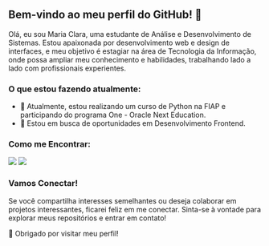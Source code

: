 ## Bem-vindo ao meu perfil do GitHub! 👋

Olá, eu sou Maria Clara, uma estudante de Análise e Desenvolvimento de Sistemas. Estou apaixonada por desenvolvimento web e design de interfaces, e meu objetivo é estagiar na área de Tecnologia da Informação, onde possa ampliar meu conhecimento e habilidades, trabalhando lado a lado com profissionais experientes.

### O que estou fazendo atualmente:
- 🌱 Atualmente, estou realizando um curso de Python na FIAP e participando do programa One - Oracle Next Education.
- 💼 Estou em busca de oportunidades em Desenvolvimento Frontend.



### Como me Encontrar:
<div>
<a href="https://www.instagram.com/mariarwt/" target="_blank"><img loading="lazy" src="https://img.shields.io/badge/-Instagram-%23E4405F?style=for-the-badge&logo=instagram&logoColor=white" target="_blank"></a>
<a href="https://www.linkedin.com/in/mclaraop/" target="_blank"><img loading="lazy" src="https://img.shields.io/badge/-LinkedIn-%230077B5?style=for-the-badge&logo=linkedin&logoColor=white" target="_blank"></a>  
</div>


### Vamos Conectar!
Se você compartilha interesses semelhantes ou deseja colaborar em projetos interessantes, ficarei feliz em me conectar. Sinta-se à vontade para explorar meus repositórios e entrar em contato!

🚀 Obrigado por visitar meu perfil!

<!--
**mclaraop/mclaraop** is a ✨ _special_ ✨ repository because its `README.md` (this file) appears on your GitHub profile.

Here are some ideas to get you started:

- 🔭 I’m currently working on ...
- 🌱 I’m currently learning ...
- 👯 I’m looking to collaborate on ...
- 🤔 I’m looking for help with ...
- 💬 Ask me about ...
- 📫 How to reach me: ...
- 😄 Pronouns: ...
- ⚡ Fun fact: ...
-->
